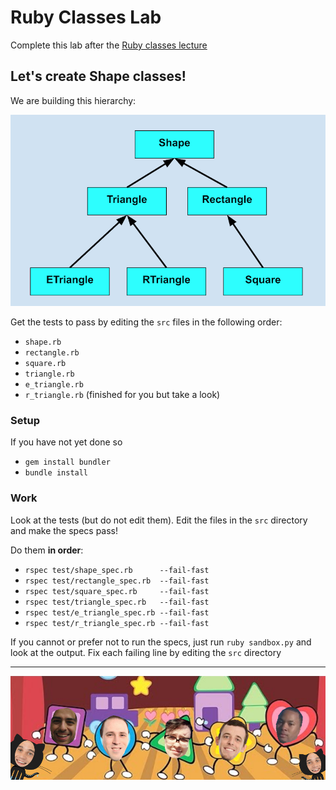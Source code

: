 # Ruby Classes Lab

Complete this lab after the [Ruby classes lecture](https://git.generalassemb.ly/wdi-nyc-hamilton/LECTURE_U04_D02_Ruby_OOP)

## Let's create Shape classes!

We are building this hierarchy:

<img src="hierarchy.png" width="600px"/>

Get the tests to pass by editing the `src` files in the following order:

* `shape.rb`
* `rectangle.rb`
* `square.rb`
* `triangle.rb`
* `e_triangle.rb`
* `r_triangle.rb` (finished for you but take a look)

### Setup

If you have not yet done so

* `gem install bundler`
* `bundle install`

### Work

Look at the tests (but do not edit them).  Edit the files in the `src` directory and make the specs pass!

Do them **in order**:

* `rspec test/shape_spec.rb      --fail-fast`
* `rspec test/rectangle_spec.rb  --fail-fast`
* `rspec test/square_spec.rb     --fail-fast`
* `rspec test/triangle_spec.rb   --fail-fast`
* `rspec test/e_triangle_spec.rb --fail-fast`
* `rspec test/r_triangle_spec.rb --fail-fast`

If you cannot or prefer not to run the specs, just run `ruby sandbox.py` and look at the output.  Fix each failing line by editing the `src` directory

---

![friends](friends.png)
